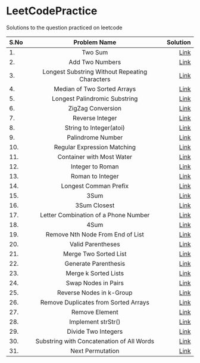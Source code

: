 # LeetCodePractice
Solutions to the question practiced on leetcode

| S.No| Problem Name | Solution  |
| ----|:-----------------------:| -----:|
| 1.  | Two Sum  | [Link](https://github.com/anubhvshrma18/LeetCode-Solutions/blob/main/1.%20Two-Sum.cpp)
| 2.  | Add Two Numbers  | [Link]()
| 3.  | Longest Substring Without Repeating Characters  | [Link]()
| 4.  | Median of Two Sorted Arrays  | [Link]()
| 5.  | Longest Palindromic Substring  | [Link]()
| 6.  | ZigZag Conversion  | [Link]()
| 7.  | Reverse Integer | [Link](https://github.com/anubhvshrma18/LeetCode-Solutions/blob/main/7.Reverse_Integer.cpp)
| 8.  | String to Integer(atoi) | [Link](https://github.com/anubhvshrma18/LeetCode-Solutions/blob/main/8.String_to_Integer(atoi).cpp)
| 9.  | Palindrome Number  | [Link](https://github.com/anubhvshrma18/LeetCode-Solutions/blob/main/9.Palindrome_Number.cpp)
| 10.  | Regular Expression Matching  | [Link]()
| 11.  | Container with Most Water  | [Link](https://github.com/anubhvshrma18/LeetCode-Solutions/blob/main/11.Container_with_Most_Water.cpp)
| 12.  | Integer to Roman  | [Link]()
| 13.  | Roman to Integer  | [Link](https://github.com/anubhvshrma18/LeetCode-Solutions/blob/main/13.Roman_to_Integer.cpp)
| 14.  | Longest Comman Prefix  | [Link](https://github.com/anubhvshrma18/LeetCode-Solutions/blob/main/14.Longest_Common_Prefix.cpp)
| 15.  | 3Sum  | [Link]()
| 16.  | 3Sum Closest  | [Link]()
| 17.  | Letter Combination of a Phone Number  | [Link](https://github.com/anubhvshrma18/LeetCode-Solutions/)
| 18.  | 4Sum  | [Link]()
| 19.  | Remove Nth Node From End of List | [Link](https://github.com/anubhvshrma18/LeetCode-Solutions/)
| 20.  | Valid Parentheses  | [Link]()
| 21.  | Merge Two Sorted List  | [Link](https://github.com/anubhvshrma18/LeetCode-Solutions/blob/main/21.%20Merge%20Two%20Sorted%20List.cpp)
| 22.  | Generate Parenthesis  | [Link](https://github.com/anubhvshrma18/LeetCode-Solutions/blob/main/22.%20Generate%20Parenthesis.cpp)
| 23.  | Merge k Sorted Lists  | [Link]()
| 24.  | Swap Nodes in Pairs  | [Link]()
| 25.  | Reverse Nodes in k-Group  | [Link](https://github.com/anubhvshrma18/LeetCode-Solutions/blob/main/1.%20Two-Sum.cpp)
| 26.  | Remove Duplicates from Sorted Arrays | [Link]()
| 27.  | Remove Element | [Link]()
| 28.  | Implement strStr() | [Link]()
| 29.  | Divide Two Integers | [Link]()
| 30.  | Substring with Concatenation of All Words | [Link]()
| 31.  | Next Permutation | [Link]()
